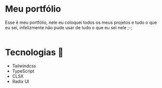 # Meu portfólio
  Esse é meu portfólio, nele eu coloquei todos os meus projetos e tudo o que eu sei, infelizmente não pude usar de tudo o que eu sei nele ;-;
<br/>
<br/>

# Tecnologias 🚀
- Tailwindcss
- TypeScript
- CLSX
- Radix UI




